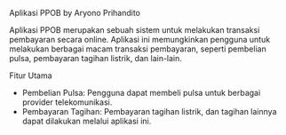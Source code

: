 Aplikasi PPOB by Aryono Prihandito

Aplikasi PPOB merupakan sebuah sistem untuk melakukan transaksi pembayaran secara online. Aplikasi ini memungkinkan pengguna untuk melakukan berbagai macam transaksi pembayaran, seperti pembelian pulsa, pembayaran tagihan listrik, dan lain-lain.


Fitur Utama
- Pembelian Pulsa: Pengguna dapat membeli pulsa untuk berbagai provider telekomunikasi.
- Pembayaran Tagihan: Pembayaran tagihan listrik, dan tagihan lainnya dapat dilakukan melalui aplikasi ini.
